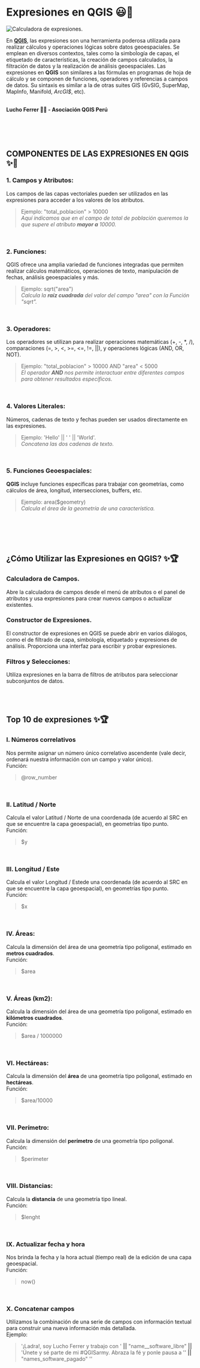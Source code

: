 # <h1> Expresiones en QGIS  😃🎁 </h1>

![Calculadora de expresiones](https://farm66.static.flickr.com/65535/51114788190_480db1aef0.jpg).


En **[QGIS](https://www.qgis.org/es/site/)**, las expresiones son una herramienta poderosa utilizada para realizar cálculos y operaciones lógicas sobre datos geoespaciales. Se emplean en diversos contextos, tales como la simbología de capas, el etiquetado de características, la creación de campos calculados, la filtración de datos y la realización de análisis geoespaciales. Las expresiones en **QGIS** son similares a las fórmulas en programas de hoja de cálculo y se componen de funciones, operadores y referencias a campos de datos. Su sintaxis es similar a la de otras suites GIS (GvSIG, SuperMap, MapInfo, Manifold, _ArcGI$_, etc).  
<br />

**Lucho Ferrer 👨‍💻 - Asociación QGIS Perú**
<br />
<br />
<br />
<br />
<br />

## **COMPONENTES DE LAS EXPRESIONES EN QGIS** ✨🧮</h1>

### 1. Campos y Atributos:
Los campos de las capas vectoriales pueden ser utilizados en las expresiones para acceder a los valores de los atributos.
> Ejemplo: "total_poblacion" > 10000  
> _Aquí indicamos que en el campo de total de población queremos la que supere el atributo **mayor a** 10000._
<br />

### 2. Funciones:
QGIS ofrece una amplia variedad de funciones integradas que permiten realizar cálculos matemáticos, operaciones de texto, manipulación de fechas, análisis geoespaciales y más.
> Ejemplo: sqrt("area")  
> _Calcula la **raíz cuadrada** del valor del campo "area" con la Función "sqrt"._
<br />

### 3. Operadores:  
Los operadores se utilizan para realizar operaciones matemáticas (+, -, *, /), comparaciones (=, >, <, >=, <=, !=, ||), y operaciones lógicas (AND, OR, NOT).
> Ejemplo: "total_poblacion" > 10000 AND "area" < 5000  
> _El operador **AND** nos permite interactuar entre diferentes campos para obtener resultados específicos._
<br />

### 4. Valores Literales:
Números, cadenas de texto y fechas pueden ser usados directamente en las expresiones.
> Ejemplo: 'Hello' || ' ' || 'World'.  
> _Concatena las dos cadenas de texto._
<br />

### 5. Funciones Geoespaciales:
**QGIS** incluye funciones específicas para trabajar con geometrías, como cálculos de área, longitud, intersecciones, buffers, etc.
> Ejemplo: area($geometry)  
> _Calcula el área de la geometría de una característica._
<br />
<br />
<br />
<br />

## **¿Cómo Utilizar las Expresiones en QGIS?** ✨🏆</h1>

### Calculadora de Campos.  
Abre la calculadora de campos desde el menú de atributos o el panel de atributos y usa expresiones para crear nuevos campos o actualizar existentes.

### Constructor de Expresiones.  
El constructor de expresiones en QGIS se puede abrir en varios diálogos, como el de filtrado de capa, simbología, etiquetado y expresiones de análisis. Proporciona una interfaz para escribir y probar expresiones.

### Filtros y Selecciones:  
Utiliza expresiones en la barra de filtros de atributos para seleccionar subconjuntos de datos.
<br />
<br />
<br />
<br />


## **Top 10 de expresiones** ✨🏆</h1>

### I. Números correlativos
Nos permite asignar un número único correlativo ascendente (vale decir, ordenará nuestra información con un campo y valor único).  
Función:
> @row_number
<br />

### II. Latitud / Norte
Calcula el valor Latitud / Norte de una coordenada (de acuerdo al SRC en que se encuentre la capa geoespacial), en geometrías tipo punto.  
Función:
> $y
<br />

### III. Longitud / Este
Calcula el valor Longitud / Estede una coordenada (de acuerdo al SRC en que se encuentre la capa geoespacial), en geometrías tipo punto.  
Función:
> $x
<br />

### IV. Áreas:
Calcula la dimensión del área de una geometría tipo poligonal, estimado en **metros cuadrados**.  
Función:
> $area
<br />

### V. Áreas (km2):
Calcula la dimensión del área de una geometría tipo poligonal, estimado en **kilómetros cuadrados**.  
Función:
> $area / 1000000
<br />

### VI. Hectáreas:
Calcula la dimensión del **área** de una geometría tipo poligonal, estimado en **hectáreas**.  
Función:
> $area/10000
<br />

### VII. Perímetro:
Calcula la dimensión del **perímetro** de una geometría tipo poligonal.  
Función:
> $perimeter
<br />

### VIII. Distancias:
Calcula la **distancia** de una geometría tipo lineal.  
Función:
> $lenght
<br />

### IX. Actualizar fecha y hora
Nos brinda la fecha y la hora actual (tiempo real) de la edición  de una capa geoespacial.  
Función:
> now()
<br />

### X. Concatenar campos
Utilizamos la combinación de una serie de campos con información textual para construir una nueva información más detallada.  
Ejemplo:
> '¡Ladra!, soy Lucho Ferrer y trabajo con ' **||** "name__software_libre" **||** 'Únete y sé parte de mi #QGISarmy. Abraza la fé y ponle pausa a '' **||** "names_software_pagado" ''

